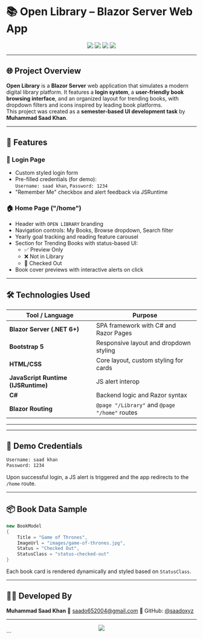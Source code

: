 
# 📚 Open Library – Blazor Server Web App

<div align="center">

<img src="https://img.shields.io/badge/Project-Type: Library UI Clone-blue?style=for-the-badge" />
<img src="https://img.shields.io/badge/Framework-Blazor Server-purple?style=for-the-badge&logo=dotnet" />
<img src="https://img.shields.io/badge/UI-Bootstrap 5-success?style=for-the-badge&logo=bootstrap" />
<img src="https://img.shields.io/badge/Language-C Sharp-lightgrey?style=for-the-badge&logo=csharp" />

</div>

---

## 🌐 Project Overview

**Open Library** is a **Blazor Server** web application that simulates a modern digital library platform. It features a **login system**, a **user-friendly book browsing interface**, and an organized layout for trending books, with dropdown filters and icons inspired by leading book platforms.  
This project was created as a **semester-based UI development task** by **Muhammad Saad Khan**.

---

## 🧩 Features

### 🔐 Login Page
- Custom styled login form
- Pre-filled credentials (for demo):  
  `Username: saad khan`, `Password: 1234`
- "Remember Me" checkbox and alert feedback via JSRuntime

### 🏠 Home Page ("/home")
- Header with `OPEN LIBRARY` branding
- Navigation controls: My Books, Browse dropdown, Search filter
- Yearly goal tracking and reading feature carousel
- Section for Trending Books with status-based UI:
  - ✅ Preview Only
  - ❌ Not in Library
  - 📕 Checked Out
- Book cover previews with interactive alerts on click

---

## 🛠 Technologies Used

| Tool / Language       | Purpose                          |
|------------------------|----------------------------------|
| **Blazor Server (.NET 6+)** | SPA framework with C# and Razor Pages |
| **Bootstrap 5**        | Responsive layout and dropdown styling |
| **HTML/CSS**           | Core layout, custom styling for cards |
| **JavaScript Runtime (IJSRuntime)** | JS alert interop |
| **C#**                 | Backend logic and Razor syntax |
| **Blazor Routing**     | `@page "/Library"` and `@page "/home"` routes |

---

---

## 🔐 Demo Credentials

```bash
Username: saad khan
Password: 1234
```

Upon successful login, a JS alert is triggered and the app redirects to the `/home` route.

---

## 📦 Book Data Sample

```csharp
new BookModel
{
    Title = "Game of Thrones",
    ImageUrl = "images/game-of-thrones.jpg",
    Status = "Checked Out",
    StatusClass = "status-checked-out"
}
```

Each book card is rendered dynamically and styled based on `StatusClass`.

---

## 👨‍💻 Developed By

**Muhammad Saad Khan**
📧 [saado652004@gmail.com](mailto:saado652004@gmail.com)
🔗 GitHub: [@saadoxyz](https://github.com/saadoxyz)

---

<div align="center">

<img src="https://capsule-render.vercel.app/api?type=waving&color=00BFFF&height=120&section=footer&text=Happy+Reading!&fontColor=ffffff&fontSize=30" />

</div>
```
